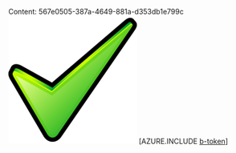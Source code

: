 Content: 567e0505-387a-4649-881a-d353db1e799c![image](0ea2a546-6806-4889-87c1-8b42f5ec354f.png)
[AZURE.INCLUDE [b-token](28d497d5-02ae-4985-a44c-b2deadeb9fbb.md)]
